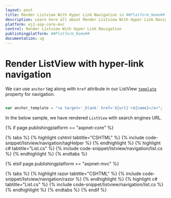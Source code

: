 ```yaml
---
layout: post
title: Render Listview With Hyper Link Navigation in ##Platform_Name## Listview Component
description: Learn here all about Render Listview With Hyper Link Navigation in Syncfusion ##Platform_Name## Listview component and more.
platform: ej2-asp-core-mvc
control: Render Listview With Hyper Link Navigation
publishingplatform: ##Platform_Name##
documentation: ug
---
```


# Render ListView with hyper-link navigation

We can use `anchor` tag along with `href` attribute in our ListView [`template`](https://ej2.syncfusion.com/documentation/api/list-view/#template) property for navigation.

```typescript

var anchor_template = "<a target='_blank' href='${url}'>${name}</a>";

```

In the below sample, we have rendered `ListView` with search engines URL.

{% if page.publishingplatform == "aspnet-core" %}

{% tabs %}
{% highlight cshtml tabtitle="CSHTML" %}
{% include code-snippet/listview/navigation/tagHelper %}
{% endhighlight %}
{% highlight c# tabtitle="List.cs" %}
{% include code-snippet/listview/navigation/list.cs %}
{% endhighlight %}
{% endtabs %}

{% elsif page.publishingplatform == "aspnet-mvc" %}

{% tabs %}
{% highlight razor tabtitle="CSHTML" %}
{% include code-snippet/listview/navigation/razor %}
{% endhighlight %}
{% highlight c# tabtitle="List.cs" %}
{% include code-snippet/listview/navigation/list.cs %}
{% endhighlight %}
{% endtabs %}
{% endif %}


